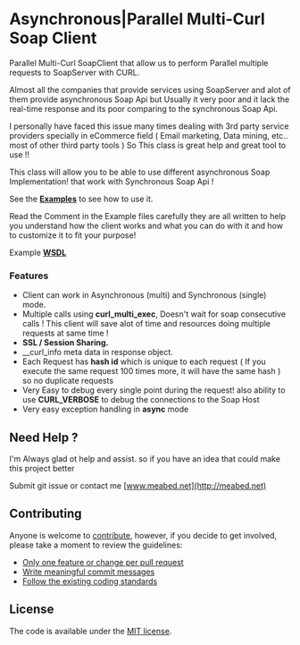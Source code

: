 # Asynchronous|Parallel Multi-Curl Soap Client

Parallel Multi-Curl SoapClient that allow us to perform Parallel multiple requests to SoapServer with CURL.

Almost all the companies that provide services using SoapServer and alot of them provide asynchronous Soap Api but Usually it very poor and it lack the real-time response and its poor comparing to the synchronous Soap Api.

I personally have faced this issue many times dealing with 3rd party service providers specially in eCommerce field ( Email marketing, Data mining, etc.. most of other third party tools ) So This class is great help and great tool to use !!

This class will allow you to be able to use different asynchronous Soap Implementation! that work with Synchronous Soap Api !

See the [**Examples**](https://github.com/Meabed/asynchronous-soap/tree/master/example) to see how to use it.

Read the Comment in the Example files carefully they are all written to help you understand how the client works and what you can do with it and how to customize it to fit your purpose!

Example [**WSDL**](http://meabed.net/soap/test.php)

### Features
- Client can work in Asynchronous (multi) and Synchronous (single) mode.
- Multiple calls using **curl_multi_exec**, Doesn't wait for soap consecutive calls ! This client will save alot of time and resources doing multiple requests at same time !
- **SSL / Session Sharing.**
- __curl_info meta data in response object.
- Each Request has **hash id** which is unique to each request ( If you execute the same request 100 times more, it will have the same hash ) so no duplicate requests
- Very Easy to debug every single point during the request! also ability to use **CURL_VERBOSE** to debug the connections to the Soap Host
- Very easy exception handling in **async** mode

## Need Help ?

I'm Always glad ot help and assist. so if you have an idea that could make this project better

Submit git issue or contact me [www.meabed.net](http://meabed.net)


## Contributing

Anyone is welcome to [contribute](CONTRIBUTING.md), however, if you decide to get involved, please take a moment to review the guidelines:

* [Only one feature or change per pull request](CONTRIBUTING.md#only-one-feature-or-change-per-pull-request)
* [Write meaningful commit messages](CONTRIBUTING.md#write-meaningful-commit-messages)
* [Follow the existing coding standards](CONTRIBUTING.md#follow-the-existing-coding-standards)

## License

The code is available under the [MIT license](LICENSE.md).